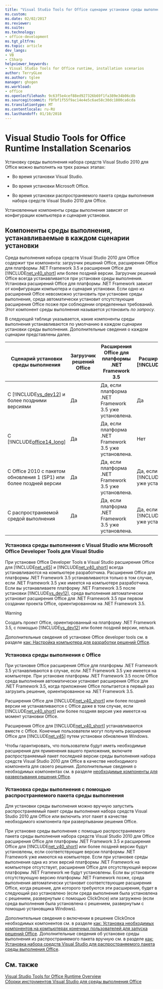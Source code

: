 ```yaml
---
title: "Visual Studio Tools for Office сценарии установки среды выполнения | Документы Microsoft"
ms.custom: 
ms.date: 02/02/2017
ms.reviewer: 
ms.suite: 
ms.technology:
- office-development
ms.tgt_pltfrm: 
ms.topic: article
dev_langs:
- VB
- CSharp
helpviewer_keywords:
- Visual Studio Tools for Office runtime, installation scenarios
author: TerryGLee
ms.author: tglee
manager: ghogen
ms.workload:
- office
ms.openlocfilehash: 9c63f5e4cef88ed927326b69f1fa389e34b06c8b
ms.sourcegitcommit: f9fbf1f55f9ac14e4e5c6ae58c30dc1800ca6cda
ms.translationtype: MT
ms.contentlocale: ru-RU
ms.lasthandoff: 01/10/2018
---
```

# <a name="visual-studio-tools-for-office-runtime-installation-scenarios"></a>Visual Studio Tools for Office Runtime Installation Scenarios
  Установку среды выполнения набора средств Visual Studio 2010 для Office можно выполнять на трех разных этапах:  
  
-   Во время установки Visual Studio.  
  
-   Во время установки Microsoft Office.  
  
-   Во время установки распространяемого пакета среды выполнения набора средств Visual Studio 2010 для Office.  
  
 Установленные компоненты среды выполнения зависят от конфигурации компьютера и сценария установки.  
  
## <a name="runtime-components-that-are-installed-in-each-installation-scenario"></a>Компоненты среды выполнения, устанавливаемые в каждом сценарии установки  
 Среда выполнения набора средств Visual Studio 2010 для Office содержит три компонента: загрузчик решений Office, расширения Office для платформы .NET Framework 3.5 и расширения Office для [!INCLUDE[net_v40_short](../sharepoint/includes/net-v40-short-md.md)] или более поздней версии. Загрузчик решений Office всегда устанавливается при установке среды выполнения. Установка расширений Office для платформы .NET Framework зависит от конфигурации компьютера и сценария установки. Если одно из расширений Office невозможно установить при установке среды выполнения, среда автоматически установит отсутствующие расширения Office позже при соблюдении определенных требований. Этот компонент среды выполнения называется *установить по запросу*.  
  
 В следующей таблице указывается, какие компоненты среды выполнения устанавливаются по умолчанию в каждом сценарии установки среды выполнения. Дополнительные сведения о каждом сценарии представлены далее.  
  
|Сценарий установки среды выполнения|Загрузчик решений Office|Расширения Office для платформы .NET Framework 3.5|Расширения Office для [!INCLUDE[net_v40_short](../sharepoint/includes/net-v40-short-md.md)]|Расширения Office для [!INCLUDE[net_v45](../vsto/includes/net-v45-md.md)]|  
|-----------------------------------|----------------------------|--------------------------------------------------|---------------------------------------------------------------------------------------|---------------------------------------------------------------------------|  
|С [!INCLUDE[vs_dev12](../vsto/includes/vs-dev12-md.md)] и более поздними версиями|Да|Да, если платформа .NET Framework 3.5 уже установлена.|Да|Да|  
|С [!INCLUDE[office14_long](../vsto/includes/office14-long-md.md)]|Да|Да, если платформа .NET Framework 3.5 уже установлена.|Нет|Нет|  
|С Office 2010 с пакетом обновления 1 (SP1) или более поздней версии|Да|Да, если платформа .NET Framework 3.5 уже установлена.|Да, если платформа [!INCLUDE[net_v40_short](../sharepoint/includes/net-v40-short-md.md)] уже установлена.|Нет|  
|С распространяемой средой выполнения|Да|Да, если платформа .NET Framework 3.5 уже установлена.|Да, если платформа [!INCLUDE[net_v40_short](../sharepoint/includes/net-v40-short-md.md)] уже установлена.|Да, если платформа [!INCLUDE[net_v45](../vsto/includes/net-v45-md.md)] уже установлена.|  
  
### <a name="installing-the-runtime-with-visual-studio-or-the-microsoft-office-developer-tools-for-visual-studio"></a>Установка среды выполнения с Visual Studio или Microsoft Office Developer Tools для Visual Studio  
 При установке Office Developer Tools в Visual Studio расширения Office для [!INCLUDE[net_v45](../vsto/includes/net-v45-md.md)] и [!INCLUDE[net_v40_short](../sharepoint/includes/net-v40-short-md.md)] всегда устанавливаются на компьютере разработчика. Расширения Office для платформы .NET Framework 3.5 устанавливаются только в том случае, если .NET Framework 3.5 уже имеется на компьютере разработчика. Если вы устанавливаете платформу .NET Framework 3.5 после установки [!INCLUDE[vs_dev12](../vsto/includes/vs-dev12-md.md)], среда выполнения автоматически установит расширения Office для .NET Framework 3.5 при первом создании проекта Office, ориентированном на .NET Framework 3.5.  
  
> [!WARNING]  
>  Создать проект Office, ориентированный на платформу .NET Framework 3.5, с помощью [!INCLUDE[vs_dev12](../vsto/includes/vs-dev12-md.md)] или более поздней версии, нельзя.  
  
 Дополнительные сведения об установке Office developer tools см. в разделе [как: Настройка компьютера для разработки решений Office](../vsto/how-to-configure-a-computer-to-develop-office-solutions.md).  
  
### <a name="installing-the-runtime-with-office"></a>Установка среды выполнения с Office  
 При установке Office расширения Office для платформы .NET Framework 3.5 устанавливаются в случае, если .NET Framework 3.5 уже имеется на компьютере. При установке платформы .NET Framework 3.5 после Office среда выполнения автоматически установит расширения Office для .NET Framework 3.5, когда приложение Office попытается в первый раз загрузить решение, ориентированное на .NET Framework 3.5.  
  
 Расширения Office для [!INCLUDE[net_v40_short](../sharepoint/includes/net-v40-short-md.md)] или более поздней версии не устанавливаются с Office даже в том случае, если [!INCLUDE[net_v40_short](../sharepoint/includes/net-v40-short-md.md)] или более поздняя версия уже имеется на момент установки Office.  
  
 Расширения Office для [!INCLUDE[net_v40_short](../sharepoint/includes/net-v40-short-md.md)] устанавливаются вместе с Office. Конечные пользователи могут получить расширения Office для [!INCLUDE[net_v45](../vsto/includes/net-v45-md.md)] путем установки обновления Windows.  
  
 Чтобы гарантировать, что пользователи будут иметь необходимые расширения для применения вашего приложения, включите распространяемый пакет последней версии среды выполнения набора средств Visual Studio 2010 для Office в качестве необходимого компонента для своего решения. Дополнительные сведения о необходимых компонентах см. в разделе [необходимые компоненты для развертывания решения Office](http://msdn.microsoft.com/en-us/9f672809-43a3-40a1-9057-397ce3b5126e).  
  
### <a name="installing-the-runtime-by-using-the-runtime-redistributable"></a>Установка среды выполнения с помощью распространяемого пакета среды выполнения  
 Для установки среды выполнения можно вручную запустить распространяемый пакет среды выполнения набора средств Visual Studio 2010 для Office или включить этот пакет в качестве необходимого компонента при развертывании решения Office.  
  
 При установке среды выполнения с помощью распространяемого пакета среды выполнения набора средств Visual Studio 2010 для Office расширения Office для платформы .NET Framework 3.5 и расширения Office для [!INCLUDE[net_v40_short](../sharepoint/includes/net-v40-short-md.md)] или более поздней версии будут установлены, если соответствующие версии платформы .NET Framework уже имеются на компьютере. Если при установке среды выполнения одна из этих версий платформы .NET Framework на компьютере отсутствует, расширения Office для отсутствующей версии платформы .NET Framework не будут установлены. Если вы установите отсутствующую версию платформы .NET Framework позже, среда выполнения автоматически установит соответствующие расширения Office, когда решение, для которого требуются эти расширения, будет в следующий раз установлено (если среда выполнения была установлена с решением, развернутым с помощью ClickOnce) или загружено (если среда выполнения была установлена с решением, развернутым с помощью установщика Windows).  
  
 Дополнительные сведения о включении в решение ClickOnce необходимых компонентов см. в разделе [как: Установка необходимых компонентов на компьютерах конечных пользователей для запуска решений Office](http://msdn.microsoft.com/en-us/74dd2c52-838f-4abf-b2b4-4d7b0c2a0a98). Дополнительные сведения об установке среды выполнения из распространяемого пакета вручную см. в разделе [как: Установка набора средств Visual Studio для распространяемого пакета среды выполнения Office](../vsto/how-to-install-the-visual-studio-tools-for-office-runtime-redistributable.md).  
  
## <a name="see-also"></a>См. также  
 [Visual Studio Tools for Office Runtime Overview](../vsto/visual-studio-tools-for-office-runtime-overview.md)   
 [Сборки инструментов Visual Studio для среды выполнения Office](../vsto/assemblies-in-the-visual-studio-tools-for-office-runtime.md)  
  
  